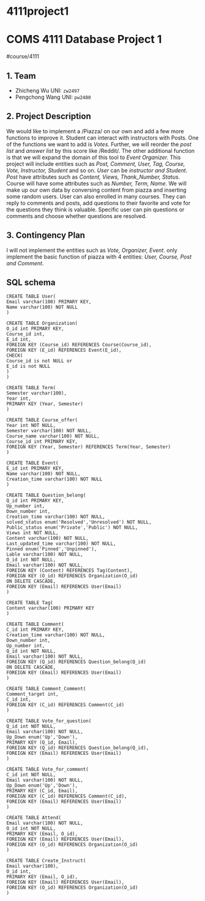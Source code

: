 # 4111project1
# COMS 4111 Database Project 1
#course/4111

## 1. Team
* Zhicheng Wu           UNI: `zw2497` 
* Pengchong Wang        UNI: `pw2480`      


## 2. Project Description 
We would like to implement a /Piazza/ on our own and add a few more functions to improve it.  Student can interact with instructors with Posts. One of the functions we want to add is *Votes*. Further, we will reorder the *post list*  and *answer list* by this score like /Reddit/. The other additional function is that we will expand the domain of this tool to *Event Organizer.* This project will include entities such as *Post, Comment, User, Tag, Course, Vote, Instructor, Student* and so on. *User* can be *instructor and Student*.  *Post* have attributes such as *Content, Views, Thank_Number, Status*. Course will have some attributes such as *Number, Term, Name*. We will make up our own data by conversing  content from piazza and inserting some random users. User can also enrolled in many courses. They can reply to comments and posts, add questions to their favorite and vote for the questions they think is valuable. Specific user can pin questions or comments and choose whether questions are resolved.

## 3. Contingency Plan
I will not implement the entities such as *Vote, Organizer, Event*. only implement the basic function of piazza with 4 entities: *User, Course, Post and Comment*.

## SQL schema
```
CREATE TABLE User(
Email varchar(100) PRIMARY KEY,
Name varchar(100) NOT NULL
)

CREATE TABLE Organization(
O_id int PRIMARY KEY,
Course_id int,
E_id int,     
FOREIGN KEY (Course_id) REFERENCES Course(Course_id),
FOREIGN KEY (E_id) REFERENCES Event(E_id),
CHECK(
Course_id is not NULL or
E_id is not NULL
)
)

CREATE TABLE Term(
Semester varchar(100),
Year int,
PRIMARY KEY (Year, Semester)
)

CREATE TABLE Course_offer(
Year int NOT NULL,
Semester varchar(100) NOT NULL,
Course_name varchar(100) NOT NULL,
Course_id int PRIMARY KEY,
FOREIGN KEY (Year, Semester) REFERENCES Term(Year, Semester)
)

CREATE TABLE Event(
E_id int PRIMARY KEY,
Name varchar(100) NOT NULL,
Creation_time varchar(100) NOT NULL
)

CREATE TABLE Question_belong(
Q_id int PRIMARY KEY,
Up_number int,
Down_number int,
Creation_time varchar(100) NOT NULL,
solved_status enum('Resolved','Unresolved') NOT NULL,
Public_status enum('Private','Public') NOT NULL,
Views int NOT NULL,
Content varchar(100) NOT NULL,
Last_updated_time varchar(100) NOT NULL,
Pinned enum('Pinned','Unpinned'),
Lable varchar(100) NOT NULL,
O_id int NOT NULL,
Email varchar(100) NOT NULL,
FOREIGN KEY (Content) REFERENCES Tag(Content),
FOREIGN KEY (O_id) REFERENCES Organization(O_id)
ON DELETE CASCADE,
FOREIGN KEY (Email) REFERENCES User(Email)
)

CREATE TABLE Tag(
Content varchar(100) PRIMARY KEY
)

CREATE TABLE Comment(
C_id int PRIMARY KEY,
Creation_time varchar(100) NOT NULL,
Down_number int,
Up_number int,
Q_id int NOT NULL,
Email varchar(100) NOT NULL,
FOREIGN KEY (Q_id) REFERENCES Question_belong(Q_id)
ON DELETE CASCADE,
FOREIGN KEY (Email) REFERENCES User(Email)
)

CREATE TABLE Comment_Comment( 
Comment_target int,
C_id int,
FOREIGN KEY (C_id) REFERENCES Comment(C_id)
)

CREATE TABLE Vote_for_question(
Q_id int NOT NULL,
Email varchar(100) NOT NULL,
Up_Down enum('Up','Down'),
PRIMARY KEY (Q_id, Email),
FOREIGN KEY (Q_id) REFERENCES Question_belong(Q_id),
FOREIGN KEY (Email) REFERENCES User(Email)
)

CREATE TABLE Vote_for_comment(
C_id int NOT NULL,
Email varchar(100) NOT NULL,
Up_Down enum('Up','Down'),
PRIMARY KEY (C_id, Email),
FOREIGN KEY (C_id) REFERENCES Comment(C_id),
FOREIGN KEY (Email) REFERENCES User(Email)
)

CREATE TABLE Attend(
Email varchar(100) NOT NULL,
O_id int NOT NULL,
PRIMARY KEY (Email, O_id),
FOREIGN KEY (Email) REFERENCES User(Email),
FOREIGN KEY (O_id) REFERENCES Organization(O_id)
)

CREATE TABLE Create_Instruct(
Email varchar(100),
O_id int,
PRIMARY KEY (Email, O_id),
FOREIGN KEY (Email) REFERENCES User(Email),
FOREIGN KEY (O_id) REFERENCES Organization(O_id)
)
```













